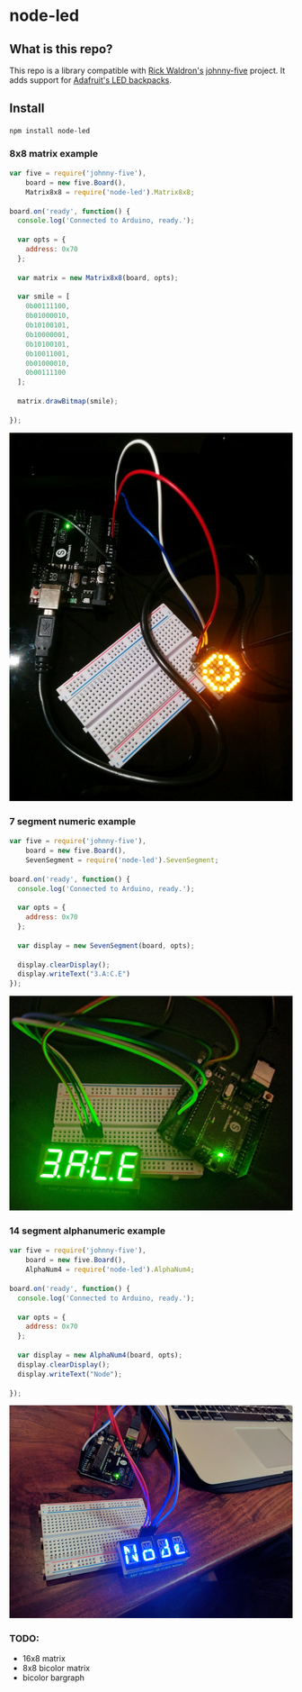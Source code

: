 
node-led
========================

## What is this repo?

This repo is a library compatible with [Rick Waldron's](https://github.com/rwaldron) [johnny-five](https://github.com/rwaldron/johnny-five) project. It adds support for [Adafruit's LED backpacks](https://learn.adafruit.com/adafruit-led-backpack).


## Install


`npm install node-led`


### 8x8 matrix example

```javascript
var five = require('johnny-five'),
    board = new five.Board(),
    Matrix8x8 = require('node-led').Matrix8x8;

board.on('ready', function() {
  console.log('Connected to Arduino, ready.');

  var opts = {
    address: 0x70
  };

  var matrix = new Matrix8x8(board, opts);

  var smile = [
    0b00111100,
    0b01000010,
    0b10100101,
    0b10000001,
    0b10100101,
    0b10011001,
    0b01000010,
    0b00111100
  ];

  matrix.drawBitmap(smile);

});

```

![EightByEightMatrix](docs/eightByEightMatrix.jpg)

### 7 segment numeric example

```javascript
var five = require('johnny-five'),
    board = new five.Board(),
    SevenSegment = require('node-led').SevenSegment;

board.on('ready', function() {
  console.log('Connected to Arduino, ready.');

  var opts = {
    address: 0x70
  };

  var display = new SevenSegment(board, opts);

  display.clearDisplay();
  display.writeText("3.A:C.E")
});

```
![SevenSegment](docs/sevenSegment.jpg)

### 14 segment alphanumeric example

```javascript
var five = require('johnny-five'),
    board = new five.Board(),
    AlphaNum4 = require('node-led').AlphaNum4;

board.on('ready', function() {
  console.log('Connected to Arduino, ready.');

  var opts = {
    address: 0x70
  };

  var display = new AlphaNum4(board, opts);
  display.clearDisplay();
  display.writeText("Node");

});

```
![AlphaNum4](docs/alphanum4.jpg)

### TODO:
- 16x8 matrix
- 8x8 bicolor matrix
- bicolor bargraph
